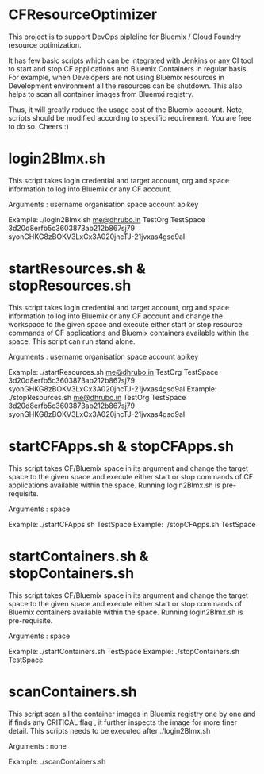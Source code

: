 # CFResourceOptimizer
This project is to support DevOps pipleline for Bluemix / Cloud Foundry resource optimization. 

It has few basic scripts which can be integrated with Jenkins or any CI tool to start and stop CF applications and Bluemix Containers in regular basis. For example, when Developers are not using Bluemix resources in Development environment all the resources can be shutdown. This also helps to scan all container images from Bluemxi registry.

Thus, it will greatly reduce the usage cost of the Bluemix account. Note, scripts should be modified according to specific requirement. You are free to do so. Cheers :)

# login2Blmx.sh  

This script takes login credential and target account, org and space information to log into Bluemix or any CF account.

Arguments : username organisation space account apikey

Example: ./login2Blmx.sh me@dhrubo.in TestOrg TestSpace 3d20d8erfb5c3603873ab212b867sj79 syonGHKG8zBOKV3LxCx3A020jncTJ-21jvxas4gsd9aI

# startResources.sh  &  stopResources.sh

This script takes login credential and target account, org and space information to log into Bluemix or any CF account and change the workspace to the given space and execute either start or stop resource commands of CF applications and Bluemix containers available within the space. This script can run stand alone. 

Arguments : username organisation space account apikey

Example: ./startResources.sh me@dhrubo.in TestOrg TestSpace 3d20d8erfb5c3603873ab212b867sj79 syonGHKG8zBOKV3LxCx3A020jncTJ-21jvxas4gsd9aI
Example: ./stopResources.sh me@dhrubo.in TestOrg TestSpace 3d20d8erfb5c3603873ab212b867sj79 syonGHKG8zBOKV3LxCx3A020jncTJ-21jvxas4gsd9aI

# startCFApps.sh & stopCFApps.sh  

This script takes CF/Bluemix space in its argument and change the target space to the given space and execute either start or stop commands of CF applications available within the space. Running login2Blmx.sh is pre-requisite.

Arguments : space

Example: ./startCFApps.sh TestSpace 
Example: ./stopCFApps.sh TestSpace 

# startContainers.sh & stopContainers.sh  

This script takes CF/Bluemix space in its argument and change the target space to the given space and execute either start or stop commands of Bluemix containers available within the space. Running login2Blmx.sh is pre-requisite.

Arguments : space

Example: ./startContainers.sh TestSpace 
Example: ./stopContainers.sh TestSpace

# scanContainers.sh

This script scan all the container images in Bluemix registry one by one and if finds any CRITICAL flag , it further inspects the image for more finer detail. This scripts needs to be executed after ./login2Blmx.sh  

Arguments : none

Example: ./scanContainers.sh
